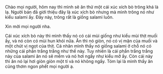 Chào mọi người, hôm nay thì mình sẽ ăn thử một cái xúc xích bò trông khá là lạ. Người bán đã giới thiệu đây là xúc xích bò nhưng mà mình trông nó như kiểu salami ấy. Đây này, trông rất là giống salami luôn. 

Xin mời mọi người nha.

Cái xúc xích bò này thì mình thấy nó có cái mùi giống như kiểu mùi thịt muối ấy, và nó còn có mùi hun khói nữa. Ăn thì nó giòn, nó có vị mặn của muối và một chút vị ngọt của thịt. Cá nhân mình thấy nó giống salami ở chỗ nó có những cái phần trắng trắng như thế này. Tuy nhiên là cái phần trắng trắng này của salami ăn nó sẽ mềm và nó hơi ngấy như kiểu mỡ ấy. Còn cái này thì ăn nó lại hơi giòn giòn một tí và nó không ngấy. Tóm lại là mình thấy ăn cũng thơm ngon phết mọi người ạ.